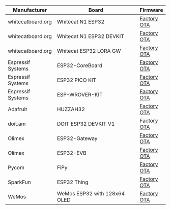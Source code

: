 
| Manufacturer | Board | Firmware |
| -- | -- | -- |
| whitecatboard.org | Whitecat N1 ESP32 | [Factory](https://github.com/whitecatboard/Lua-RTOS-ESP32/wiki/Firmware-Whitecat-N1-ESP32)<br/>[OTA](https://github.com/whitecatboard/Lua-RTOS-ESP32/wiki/Firmware-Whitecat-N1-ESP32-with-OTA) |
| whitecatboard.org | Whitecat N1 ESP32 DEVKIT | [Factory](https://github.com/whitecatboard/Lua-RTOS-ESP32/wiki/Firmware-Whitecat-N1-ESP32-DEVKIT)<br/>[OTA](https://github.com/whitecatboard/Lua-RTOS-ESP32/wiki/Firmware-Whitecat-N1-ESP32-DEVKIT-with-OTA)
| whitecatboard.org | Whitecat ESP32 LORA GW | [Factory](https://github.com/whitecatboard/Lua-RTOS-ESP32/wiki/Firmware-Whitecat-ESP32-LORA-GW)<br/>[OTA](https://github.com/whitecatboard/Lua-RTOS-ESP32/wiki/Firmware-Whitecat-ESP32-LORA-GW-with-OTA)
| Espressif Systems | ESP32-CoreBoard | [Factory](https://github.com/whitecatboard/Lua-RTOS-ESP32/wiki/Firmware-Espressif-Systems-ESP32-CoreBoard)<br/>[OTA](https://github.com/whitecatboard/Lua-RTOS-ESP32/wiki/Firmware-Espressif-Systems-ESP32-CoreBoard-with-OTA)
| Espressif Systems | ESP32 PICO KIT | [Factory](https://github.com/whitecatboard/Lua-RTOS-ESP32/wiki/Firmware-Espressif-Systems-ESP32-PICO-KIT)<br/>[OTA](https://github.com/whitecatboard/Lua-RTOS-ESP32/wiki/Firmware-Espressif-Systems-ESP32-PICO-KIT-with-OTA)
| Espressif Systems | ESP-WROVER-KIT | [Factory](https://github.com/whitecatboard/Lua-RTOS-ESP32/wiki/Firmware-Espressif-Systems-ESP-WROVER-KIT)<br/>[OTA](https://github.com/whitecatboard/Lua-RTOS-ESP32/wiki/Firmware-Espressif-Systems-ESP-WROVER-KIT-with-OTA)
| Adafruit | HUZZAH32 | [Factory](https://github.com/whitecatboard/Lua-RTOS-ESP32/wiki/Firmware-Adafruit-HUZZAH32)<br/>[OTA](https://github.com/whitecatboard/Lua-RTOS-ESP32/wiki/Firmware-Adafruit-HUZZAH32-with-OTA)
| doit.am | DOIT ESP32 DEVKIT V1 | [Factory](https://github.com/whitecatboard/Lua-RTOS-ESP32/wiki/Firmware-DOIT-ESP32-DEVKIT-V1)<br/>[OTA](https://github.com/whitecatboard/Lua-RTOS-ESP32/wiki/Firmware-DOIT-ESP32-DEVKIT-V1-with-OTA)
| Olimex | ESP32-Gateway | [Factory](https://github.com/whitecatboard/Lua-RTOS-ESP32/wiki/Firmware-Olimex-ESP32-Gateway)<br/>[OTA](https://github.com/whitecatboard/Lua-RTOS-ESP32/wiki/Firmware-Olimex-ESP32-Gateway-with-OTA)
| Olimex | ESP32-EVB | [Factory](https://github.com/whitecatboard/Lua-RTOS-ESP32/wiki/Firmware-Olimex-ESP32-EVB)<br/>[OTA](https://github.com/whitecatboard/Lua-RTOS-ESP32/wiki/Firmware-Olimex-ESP32-EVB-with-OTA)
| Pycom | FiPy | [Factory](https://github.com/whitecatboard/Lua-RTOS-ESP32/wiki/Firmware-Pycom-FIPY)<br/>[OTA](https://github.com/whitecatboard/Lua-RTOS-ESP32/wiki/Firmware-Pycom-FIPY-with-OTA)
| SparkFun | ESP32 Thing | [Factory](https://github.com/whitecatboard/Lua-RTOS-ESP32/wiki/Firmware-SparkFun-ESP32-Thing)<br/>[OTA](https://github.com/whitecatboard/Lua-RTOS-ESP32/wiki/Firmware-SparkFun-ESP32-Thing-with-OTA)
| WeMos | WeMos ESP32 with 128x64 OLED | [Factory](https://github.com/whitecatboard/Lua-RTOS-ESP32/wiki/Firmware-WeMos-ESP32-with-128x64-OLED)<br/>[OTA](https://github.com/whitecatboard/Lua-RTOS-ESP32/wiki/Firmware-WeMos-ESP32-with-128x64-OLED-with-OTA)